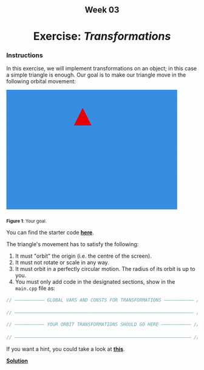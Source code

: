 <h2 align=center>Week 03</h2>

<h1 align=center>Exercise: <em>Transformations</em></h1>

### Instructions

In this exercise, we will implement transformations on an object; in this case a simple triangle is enough. Our goal is to make our triangle move in the following orbital movement:

![week3-exercise](assets/week3-exercise.gif)

<sub>**Figure 1**: Your goal.</sub>

You can find the starter code [**here**](SDLProject/main.cpp).

The triangle's movement has to satisfy the following:
1. It must "orbit" the origin (i.e. the centre of the screen).
2. It must not rotate or scale in any way.
3. It must orbit in a perfectly circular motion. The radius of its orbit is up to you.
4. You must only add code in the designated sections, show in the `main.cpp` file as:

```c++
// ——————————— GLOBAL VARS AND CONSTS FOR TRANSFORMATIONS ——————————— //

// —————————————————————————————————————————————————————————————————— //
```
```c++
// ——————————— YOUR ORBIT TRANSFORMATIONS SHOULD GO HERE ——————————— //
    
// ————————————————————————————————————————————————————————————————— //
```

If you want a hint, you could take a look at [**this**](https://crystalclearmaths.com/wp-content/uploads/2015/11/Unit-Circle.jpg).

[**Solution**](https://www.youtube.com/watch?v=f2bHoTUiMpI)